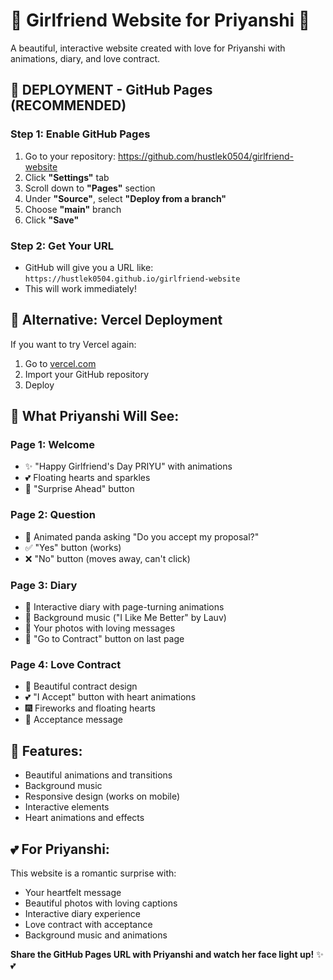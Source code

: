 # 💖 Girlfriend Website for Priyanshi 💖

A beautiful, interactive website created with love for Priyanshi with animations, diary, and love contract.

## 🚀 **DEPLOYMENT - GitHub Pages (RECOMMENDED)**

### **Step 1: Enable GitHub Pages**
1. Go to your repository: https://github.com/hustlek0504/girlfriend-website
2. Click **"Settings"** tab
3. Scroll down to **"Pages"** section
4. Under **"Source"**, select **"Deploy from a branch"**
5. Choose **"main"** branch
6. Click **"Save"**

### **Step 2: Get Your URL**
- GitHub will give you a URL like: `https://hustlek0504.github.io/girlfriend-website`
- This will work immediately!

## 🎯 **Alternative: Vercel Deployment**

If you want to try Vercel again:
1. Go to [vercel.com](https://vercel.com)
2. Import your GitHub repository
3. Deploy

## 📱 **What Priyanshi Will See:**

### **Page 1: Welcome**
- ✨ "Happy Girlfriend's Day PRIYU" with animations
- 💕 Floating hearts and sparkles
- 🎯 "Surprise Ahead" button

### **Page 2: Question**
- 🐼 Animated panda asking "Do you accept my proposal?"
- ✅ "Yes" button (works)
- ❌ "No" button (moves away, can't click)

### **Page 3: Diary**
- 📖 Interactive diary with page-turning animations
- 🎵 Background music ("I Like Me Better" by Lauv)
- 📸 Your photos with loving messages
- 💖 "Go to Contract" button on last page

### **Page 4: Love Contract**
- 📄 Beautiful contract design
- 💕 "I Accept" button with heart animations
- 🎆 Fireworks and floating hearts
- 💖 Acceptance message

## 🎵 **Features:**
- Beautiful animations and transitions
- Background music
- Responsive design (works on mobile)
- Interactive elements
- Heart animations and effects

## 💕 **For Priyanshi:**
This website is a romantic surprise with:
- Your heartfelt message
- Beautiful photos with loving captions
- Interactive diary experience
- Love contract with acceptance
- Background music and animations

**Share the GitHub Pages URL with Priyanshi and watch her face light up!** ✨💕 